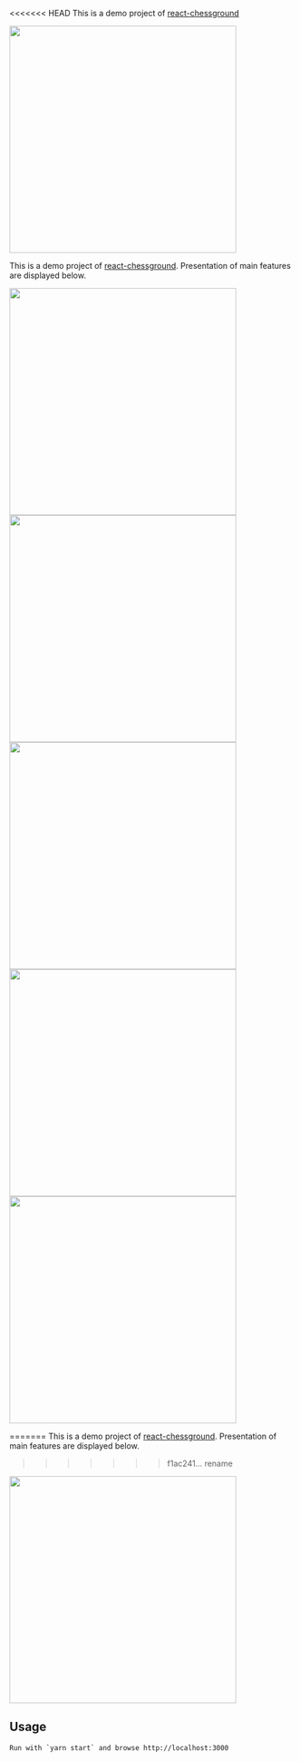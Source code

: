 <<<<<<< HEAD
This is a demo project of [react-chessground](https://github.com/paiyou-network/react-chessground)

<img src="https://github.com/paiyou-network/react-chessground/blob/master/screenshot/chessground.png" width="400px" />

This is a demo project of [react-chessground](https://github.com/paiyou-network/react-chessground). Presentation of main features are displayed below.


<img src="https://github.com/paiyou-network/react-chessground/blob/master/screenshot/promotion.gif" width=400px />

<img src="https://github.com/paiyou-network/react-chessground/blob/master/screenshot/undo.gif" width=400px />

<img src="https://github.com/paiyou-network/react-chessground/blob/master/screenshot/reset.gif" width=400px />

<img src="https://github.com/paiyou-network/react-chessground/blob/master/screenshot/checkmate.gif" width=400px />

<img src="https://github.com/paiyou-network/react-chessground/blob/master/screenshot/stalemate.gif" width=400px />

=======
This is a demo project of [react-chessground](https://github.com/paiyou-network/react-chessground). Presentation of main features are displayed below.

>>>>>>> f1ac241... rename
<img src="https://github.com/paiyou-network/react-chessground/blob/master/screenshot/promotion.gif" width=400px />

## Usage
```
Run with `yarn start` and browse http://localhost:3000
```
